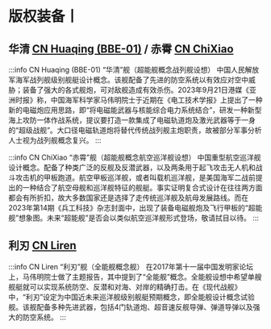 # 版权装备丨

## 华清 [CN Huaqing (BBE-01)](https://mwstats.info/ships/cn-huaqing-bbe-01-7itucuns) / 赤霄 [CN ChiXiao](https://mwstats.info/ships/cn-chixiao-7w1kzoq2)

:::info CN Huaqing (BBE-01)
“华清”舰（超能舰概念战列舰设想） 中国人民解放军海军战列舰级别舰艇设计概念。该舰配备了先进的防空系统以有效应对空中威胁；装备了强大的各式舰炮，可对敌舰造成有效杀伤。2023年9月21日港媒《亚洲时报》称，中国海军科学家马伟明院士于近期在《电工技术学报》上提出了一种新的电磁炮应用思路，即“将电磁能武器与核能综合电力系统结合”，研发一种新型海上攻防一体作战系统，提议要打造一款集成了电磁轨道炮及激光武器等于一身的“超级战舰”。大口径电磁轨道炮将替代传统战列舰主炮职责，故被部分军事分析人士视为战列舰概念复兴。
:::

:::info CN ChiXiao
“赤霄”舰（超能舰概念航空巡洋舰设想） 中国重型航空巡洋舰设计概念。配备了种类广泛的反舰及反潜武器，以及两条用于起飞攻击无人机和战斗攻击机的甲板跑道。航空甲板巡洋舰，或者叫载机巡洋舰，是美国海军二战前提出的一种结合了航空母舰和巡洋舰特征的舰艇。事实证明复合式设计在往往两方面都会有所折扣，故大多数国家还是选择了走传统巡洋舰及航母发展路线。而在2023年第14期《兵工科技》杂志封面中，出现了装备电磁舰炮及飞行甲板的“超能舰”想象图。未来“超能舰”是否会以类似航空巡洋舰形式登场，敬请拭目以待。
:::

<BiliBili bvid="BV1pK421C7no" />

## 利刃 [CN Liren](https://mwstats.info/ships/cn-liren-75te7i2z)

:::info CN Liren
“利刃”舰（全能舰概念舰） 在2017年第十一届中国发明家论坛上，马伟明院士做了主题报告，其中提到了“全能舰”概念。全能舰设想中希望单艘舰艇就可以实现系统防空、反潜和对海、对岸的精确打击。在《现代战舰》中，“利刃”设定为中国近未来巡洋舰级别舰艇预期概念，即全能舰设计概念试验舰。该舰配备多种先进武器，包括4门轨道炮、超音速反舰导弹、弹道导弹以及强大的防空系统。
:::

<BiliBili bvid="BV1Tw411x7c4" />
